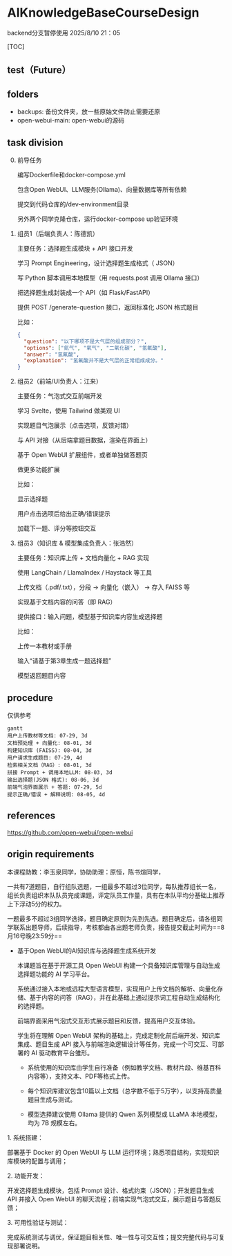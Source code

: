 # AIKnowledgeBaseCourseDesign

backend分支暂停使用
2025/8/10 21：05

[TOC]

## test（Future）


## folders
- backups: 备份文件夹，放一些原始文件防止需要还原
- open-webui-main: open-webui的源码

## task division
0. 前导任务
	
	编写Dockerfile和docker-compose.yml
	
	包含Open WebUI、LLM服务(Ollama)、向量数据库等所有依赖
	
	提交到代码仓库的/dev-environment目录
	
	另外两个同学克隆仓库，运行docker-compose up验证环境

1. 组员1（后端负责人：陈德凯）
	
	主要任务：选择题生成模块 + API 接口开发
	
	学习 Prompt Engineering，设计选择题生成格式（ JSON）
	
	写 Python 脚本调用本地模型（用 requests.post 调用 Ollama 接口）
	
	把选择题生成封装成一个 API（如 Flask/FastAPI）
	
	提供 POST /generate-question 接口，返回标准化 JSON 格式题目
	
	比如：
	
	```json
	{
	  "question": "以下哪项不是大气层的组成部分？",
	  "options": ["氮气", "氧气", "二氧化碳", "氢氟酸"],
	  "answer": "氢氟酸",
	  "explanation": "氢氟酸并不是大气层的正常组成成分。"
	}
	```

2. 组员2（前端/UI负责人：江来）
	
	主要任务：气泡式交互前端开发
	
	学习 Svelte，使用 Tailwind 做美观 UI
	
	实现题目气泡展示（点击选项，反馈对错）
	
	与 API 对接（从后端拿题目数据，渲染在界面上）
	
	基于 Open WebUI 扩展组件，或者单独做答题页
	
	做更多功能扩展
	
	比如：
	
	显示选择题
	
	用户点击选项后给出正确/错误提示
	
	加载下一题、评分等按钮交互

3. 组员3（知识库 & 模型集成负责人：张浩然）
	
	主要任务：知识库上传 + 文档向量化 + RAG 实现
	
	使用 LangChain / LlamaIndex / Haystack 等工具
	
	上传文档（.pdf/.txt），分段 -> 向量化（嵌入） -> 存入 FAISS 等
	
	实现基于文档内容的问答（即 RAG）
	
	提供接口：输入问题，模型基于知识库内容生成选择题
	
	比如：
	
	上传一本教材或手册
	
	输入“请基于第3章生成一题选择题”
	
	模型返回题目内容

## procedure
仅供参考
```mermaid
gantt
用户上传教材等文档: 07-29, 3d
文档预处理 + 向量化: 08-01, 3d
构建知识库 (FAISS): 08-04, 3d
用户请求生成题目: 07-29, 4d
检索相关文档（RAG）: 08-01, 3d
拼接 Prompt + 调用本地LLM: 08-03, 3d
输出选择题(JSON 格式): 08-06, 3d
前端气泡界面展示 + 答题: 07-29, 5d
提示正确/错误 + 解释说明: 08-05, 4d
```

## references
https://github.com/open-webui/open-webui

## origin requirements
本课程助教：李玉泉同学，协助助理：原恒，陈书煊同学，

一共有7道题目，自行组队选题，一组最多不超过3位同学，每队推荐组长一名，组长负责组织本队队员完成课题，评定队员工作量，具有在本队平均分基础上推荐上下浮动5分的权力。

一题最多不超过3组同学选择，题目确定原则为先到先选。题目确定后，请各组同学联系出题导师，后续指导，考核都由各出题老师负责，报告提交截止时间为==8月16号晚23:59分==


- 基于Open WebUI的AI知识库与选择题生成系统开发

	本课题旨在基于开源工具 Open WebUI 构建一个具备知识库管理与自动生成选择题功能的 AI 学习平台。

	系统通过接入本地或远程大型语言模型，实现用户上传文档的解析、向量化存储、基于内容的问答（RAG），并在此基础上通过提示词工程自动生成结构化的选择题。

	前端界面采用气泡式交互形式展示题目和反馈，提高用户交互体验。

	学生将在理解 Open WebUI 架构的基础上，完成定制化前后端开发、知识库集成、题目生成 API 接入与前端渲染逻辑设计等任务，完成一个可交互、可部署的 AI 驱动教育平台雏形。

	- 系统使用的知识库由学生自行准备（例如教学文档、教材片段、维基百科内容等），支持文本、PDF等格式上传。
   
	- 每个知识库建议包含10篇以上文档（总字数不低于5万字），以支持高质量题目生成与测试。

 	- 模型选择建议使用 Ollama 提供的 Qwen 系列模型或 LLaMA 本地模型，均为 7B 规模左右。
	
1. 系统搭建：
	
部署基于 Docker 的 Open WebUI 与 LLM 运行环境；熟悉项目结构，实现知识库模块的配置与调用；

2. 功能开发：

开发选择题生成模块，包括 Prompt 设计、格式约束（JSON）；开发题目生成 API 并接入 Open WebUI 的聊天流程；前端实现气泡式交互，展示题目与答题反馈；
		
3. 可用性验证与测试：

完成系统测试与调优，保证题目相关性、唯一性与可交互性；提交完整代码与可复现部署说明。

